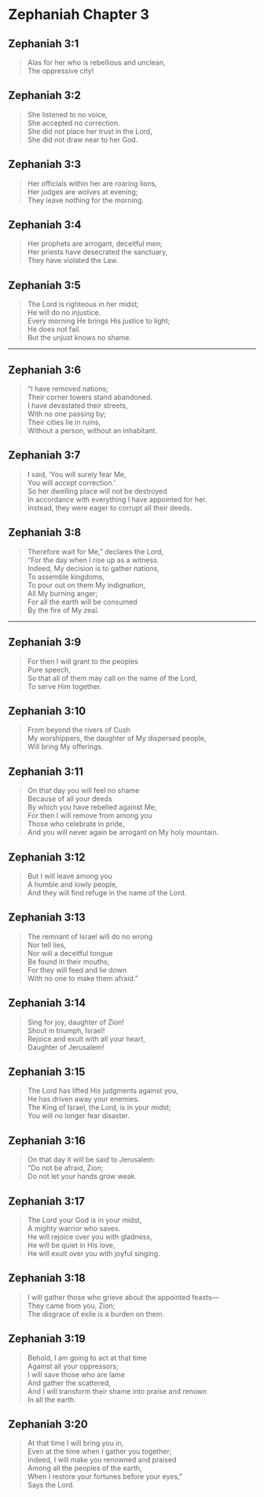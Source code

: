 # Zephaniah Chapter 3

## Zephaniah 3:1

> Alas for her who is rebellious and unclean,  
> The oppressive city!

## Zephaniah 3:2

> She listened to no voice,  
> She accepted no correction.  
> She did not place her trust in the Lord,  
> She did not draw near to her God.

## Zephaniah 3:3

> Her officials within her are roaring lions,  
> Her judges are wolves at evening;  
> They leave nothing for the morning.

## Zephaniah 3:4

> Her prophets are arrogant, deceitful men;  
> Her priests have desecrated the sanctuary,  
> They have violated the Law.

## Zephaniah 3:5

> The Lord is righteous in her midst;  
> He will do no injustice.  
> Every morning He brings His justice to light;  
> He does not fail.  
> But the unjust knows no shame.

---

## Zephaniah 3:6

> “I have removed nations;  
> Their corner towers stand abandoned.  
> I have devastated their streets,  
> With no one passing by;  
> Their cities lie in ruins,  
> Without a person, without an inhabitant.

## Zephaniah 3:7

> I said, ‘You will surely fear Me,  
> You will accept correction.’  
> So her dwelling place will not be destroyed  
> In accordance with everything I have appointed for her.  
> Instead, they were eager to corrupt all their deeds.

## Zephaniah 3:8

> Therefore wait for Me,” declares the Lord,  
> “For the day when I rise up as a witness.  
> Indeed, My decision is to gather nations,  
> To assemble kingdoms,  
> To pour out on them My indignation,  
> All My burning anger;  
> For all the earth will be consumed  
> By the fire of My zeal.

---

## Zephaniah 3:9

> For then I will grant to the peoples  
> Pure speech,  
> So that all of them may call on the name of the Lord,  
> To serve Him together.

## Zephaniah 3:10

> From beyond the rivers of Cush  
> My worshippers, the daughter of My dispersed people,  
> Will bring My offerings.

## Zephaniah 3:11

> On that day you will feel no shame  
> Because of all your deeds  
> By which you have rebelled against Me;  
> For then I will remove from among you  
> Those who celebrate in pride,  
> And you will never again be arrogant on My holy mountain.

## Zephaniah 3:12

> But I will leave among you  
> A humble and lowly people,  
> And they will find refuge in the name of the Lord.

## Zephaniah 3:13

> The remnant of Israel will do no wrong  
> Nor tell lies,  
> Nor will a deceitful tongue  
> Be found in their mouths;  
> For they will feed and lie down  
> With no one to make them afraid.”

## Zephaniah 3:14

> Sing for joy, daughter of Zion!  
> Shout in triumph, Israel!  
> Rejoice and exult with all your heart,  
> Daughter of Jerusalem!

## Zephaniah 3:15

> The Lord has lifted His judgments against you,  
> He has driven away your enemies.  
> The King of Israel, the Lord, is in your midst;  
> You will no longer fear disaster.

## Zephaniah 3:16

> On that day it will be said to Jerusalem:  
> “Do not be afraid, Zion;  
> Do not let your hands grow weak.

## Zephaniah 3:17

> The Lord your God is in your midst,  
> A mighty warrior who saves.  
> He will rejoice over you with gladness,  
> He will be quiet in His love,  
> He will exult over you with joyful singing.

## Zephaniah 3:18

> I will gather those who grieve about the appointed feasts—  
> They came from you, Zion;  
> The disgrace of exile is a burden on them.

## Zephaniah 3:19

> Behold, I am going to act at that time  
> Against all your oppressors;  
> I will save those who are lame  
> And gather the scattered,  
> And I will transform their shame into praise and renown  
> In all the earth.

## Zephaniah 3:20

> At that time I will bring you in,  
> Even at the time when I gather you together;  
> Indeed, I will make you renowned and praised  
> Among all the peoples of the earth,  
> When I restore your fortunes before your eyes,”  
> Says the Lord.
